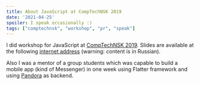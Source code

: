```yaml
---
title: About JavaScript at CompTechNSK 2019
date: '2021-04-25'
spoiler: I speak occasionally :)
tags: ["comptechnsk", "workshop", "pr", "speak"]
---
```


I did workshop for JavaScript at [CompTechNSK 2019](https://vk.com/wall-136198863_172). Slides are available at the following [internet address](https://docs.google.com/presentation/d/11WhYfllTpmj3NAKPfqm1tihxPA1TIiC9BlMiE5CWf6g/edit?usp=sharing) (warning: content is in Russian).

Also I was a mentor of a group students which was capable to build a mobile app (kind of Messenger) in one week using Flatter framework and using [Pandora](/pandora) as backend.
